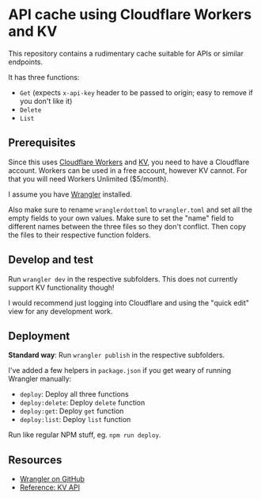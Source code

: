 # API cache using Cloudflare Workers and KV

This repository contains a rudimentary cache suitable for APIs or similar endpoints.

It has three functions:

- `Get` (expects `x-api-key` header to be passed to origin; easy to remove if you don't like it)
- `Delete`
- `List`

## Prerequisites

Since this uses [Cloudflare Workers](https://workers.cloudflare.com) and [KV](https://www.cloudflare.com/products/workers-kv/), you need to have a Cloudflare account. Workers can be used in a free account, however KV cannot. For that you will need Workers Unlimited (\$5/month).

I assume you have [Wrangler](https://github.com/cloudflare/wrangler) installed.

Also make sure to rename `wranglerdottoml` to `wrangler.toml` and set all the empty fields to your own values. Make sure to set the "name" field to different names between the three files so they don't conflict. Then copy the files to their respective function folders.

## Develop and test

Run `wrangler dev` in the respective subfolders. This does not currently support KV functionality though!

I would recommend just logging into Cloudflare and using the "quick edit" view for any development work.

## Deployment

**Standard way**: Run `wrangler publish` in the respective subfolders.

I've added a few helpers in `package.json` if you get weary of running Wrangler manually:

- `deploy`: Deploy all three functions
- `deploy:delete`: Deploy `delete` function
- `deploy:get`: Deploy `get` function
- `deploy:list`: Deploy `list` function

Run like regular NPM stuff, eg. `npm run deploy`.

## Resources

- [Wrangler on GitHub](https://github.com/cloudflare/wrangler)
- [Reference: KV API](https://developers.cloudflare.com/workers/reference/apis/kv/)
